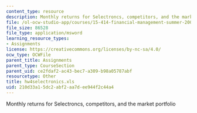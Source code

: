 ```yaml
---
content_type: resource
description: Monthly returns for Selectroncs, competitors, and the market portfolio
file: /ol-ocw-studio-app/courses/15-414-financial-management-summer-2003/210d33a15dc2abf2aa7dee944f2c44a4_hw4selectronics.xls
file_size: 86528
file_type: application/msword
learning_resource_types:
- Assignments
license: https://creativecommons.org/licenses/by-nc-sa/4.0/
ocw_type: OCWFile
parent_title: Assignments
parent_type: CourseSection
parent_uid: ce2fdaf2-ac43-bec7-a309-b98a05787abf
resourcetype: Other
title: hw4selectronics.xls
uid: 210d33a1-5dc2-abf2-aa7d-ee944f2c44a4
---
```

Monthly returns for Selectroncs, competitors, and the market portfolio